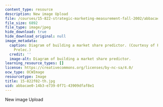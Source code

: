 ```yaml
---
content_type: resource
description: New image Upload
file: /courses/15-822-strategic-marketing-measurement-fall-2002/abbacae014b3e7390f7143909dfaf8e1_15-822f02-th.jpg
file_size: 6892
file_type: image/jpeg
hide_download: true
hide_download_original: null
image_metadata:
  caption: Diagram of building a market share predictor. (Courtesy of Prof. Drazen
    Prelec.)
  credit: ''
  image-alt: Diagram of building a market share predictor.
learning_resource_types: []
license: https://creativecommons.org/licenses/by-nc-sa/4.0/
ocw_type: OCWImage
resourcetype: Image
title: 15-822f02-th.jpg
uid: abbacae0-14b3-e739-0f71-43909dfaf8e1
---
```

New image Upload